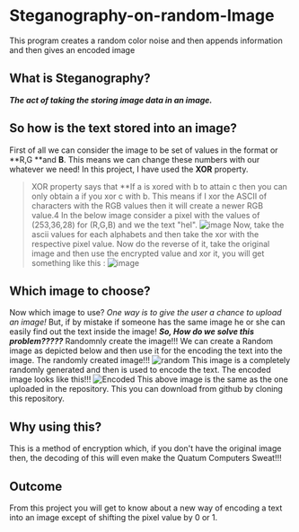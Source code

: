 # Steganography-on-random-Image
This program creates a random color noise and then appends information and then gives an encoded image
## What is Steganography?
***The act of taking the storing image data in an image.***
## **So how is the text stored into an image?**
First of all we can consider the image to be set of values in the format or **R,G **and **B**. 
This means we can change these numbers with our whatever we need!
In this project, I have used the **XOR** property.
> XOR property says that **If a is xored with b to attain c then you can only obtain a if you xor c with b.
This means if I xor the ASCII of characters with the RGB values then it will create a newer RGB value.4
In the below image consider a pixel with the values of (253,36,28) for (R,G,B) and we the text "hel". 
![image](https://user-images.githubusercontent.com/99396752/182440681-4a0199f1-ba4e-41f3-906a-d48a5189bec7.png)
Now, take the ascii values for each alphabets and then take the xor with the respective pixel value.
Now do the reverse of it, take the original image and then use the encrypted value and xor it, you will get something like this : 
![image](https://user-images.githubusercontent.com/99396752/182442905-75efe954-91cd-4ec7-a244-b4b9662d8eb7.png)
## **Which image to choose?**
Now which image to use?
*One way is to give the user a chance to upload an image!*
But, if by mistake if someone has the same image he or she can easily find out the text inside the image!
***So, How do we solve this problem?????***
Randomnly create the image!!!
We can create a Random image as depicted below and then use it for the encoding the text into the image.
The randomly created image!!!
![random](https://user-images.githubusercontent.com/99396752/182443147-0c7f557d-bdaf-487e-a9fa-3b4929d140d3.png)
This image is a completely randomly generated and then is used to encode the text.
The encoded image looks like this!!!
![Encoded](https://user-images.githubusercontent.com/99396752/182443406-879f8c0a-8ca2-4dbe-a9ff-5ff0f9fef11e.png)
This above image is the same as the one uploaded in the repository. 
This you can download from github by cloning this repository.
## **Why using this?**
This is a method of encryption which, if you don't have the original image then, the decoding of this will even make the Quatum Computers Sweat!!!
## **Outcome**
From this project you will get to know about a new way of encoding a text into an image except of shifting the pixel value by 0 or 1.
